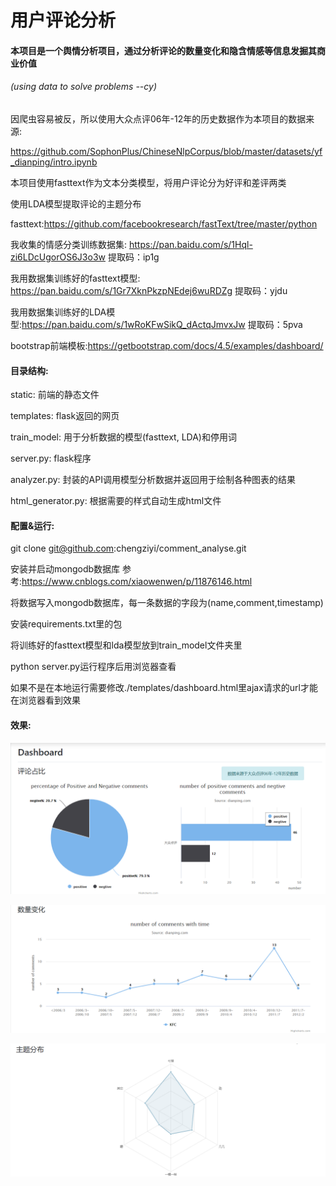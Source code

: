 # 用户评论分析

#### 本项目是一个舆情分析项目，通过分析评论的数量变化和隐含情感等信息发掘其商业价值

###### 																													                                                   (using data to solve problems	--cy)

因爬虫容易被反，所以使用大众点评06年-12年的历史数据作为本项目的数据来源:

https://github.com/SophonPlus/ChineseNlpCorpus/blob/master/datasets/yf_dianping/intro.ipynb

本项目使用fasttext作为文本分类模型，将用户评论分为好评和差评两类

使用LDA模型提取评论的主题分布

fasttext:https://github.com/facebookresearch/fastText/tree/master/python

我收集的情感分类训练数据集: https://pan.baidu.com/s/1Hql-zi6LDcUgorOS6J3o3w  提取码：ip1g

我用数据集训练好的fasttext模型: https://pan.baidu.com/s/1Gr7XknPkzpNEdej6wuRDZg  提取码：yjdu

我用数据集训练好的LDA模型:https://pan.baidu.com/s/1wRoKFwSikQ_dActqJmvxJw  提取码：5pva

bootstrap前端模板:https://getbootstrap.com/docs/4.5/examples/dashboard/

#### 目录结构: 

static: 前端的静态文件

templates: flask返回的网页

train_model: 用于分析数据的模型(fasttext, LDA)和停用词

server.py: flask程序

analyzer.py: 封装的API调用模型分析数据并返回用于绘制各种图表的结果

html_generator.py: 根据需要的样式自动生成html文件

#### 配置&运行: 

git clone git@github.com:chengziyi/comment_analyse.git

安装并启动mongodb数据库 参考:https://www.cnblogs.com/xiaowenwen/p/11876146.html

将数据写入mongodb数据库，每一条数据的字段为(name,comment,timestamp)

安装requirements.txt里的包

将训练好的fasttext模型和lda模型放到train_model文件夹里

python server.py运行程序后用浏览器查看

如果不是在本地运行需要修改./templates/dashboard.html里ajax请求的url才能在浏览器看到效果

#### 效果: 

![1598784329483](https://github.com/chengziyi/comment_analyse/blob/master/example1.png)

![1598784404500](https://github.com/chengziyi/comment_analyse/blob/master/example2.png)

![1598784443444](https://github.com/chengziyi/comment_analyse/blob/master/example3.png)
